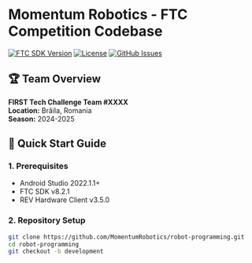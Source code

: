 # Momentum Robotics - FTC Competition Codebase

[![FTC SDK Version](https://img.shields.io/badge/FTC%20SDK-8.2.1-blue)](https://github.com/FIRST-Tech-Challenge/FtcRobotController)
[![License](https://img.shields.io/badge/License-MIT-green.svg)](LICENSE)
[![GitHub Issues](https://img.shields.io/github/issues/MomentumRobotics/robot-programming)](https://github.com/MomentumRobotics/robot-programming/issues)

## 🏆 Team Overview
**FIRST Tech Challenge Team #XXXX**  
**Location:** Brăila, Romania  
**Season:** 2024-2025

## 🚀 Quick Start Guide

### 1. Prerequisites
- Android Studio 2022.1.1+
- FTC SDK v8.2.1
- REV Hardware Client v3.5.0

### 2. Repository Setup
```bash
git clone https://github.com/MomentumRobotics/robot-programming.git
cd robot-programming
git checkout -b development
